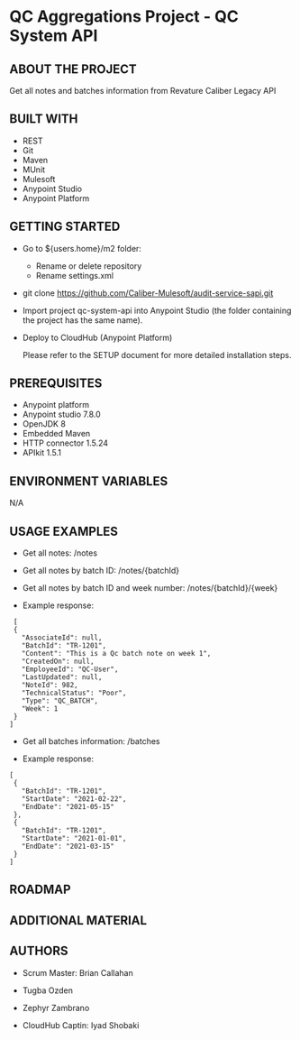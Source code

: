 # QC Aggregations Project - QC System API

## ABOUT THE PROJECT
  
Get all notes and batches information from Revature Caliber Legacy API 

## BUILT WITH

* REST
* Git
* Maven
* MUnit
* Mulesoft
* Anypoint Studio
* Anypoint Platform
  
## GETTING STARTED

* Go to ${users.home}/m2 folder:

    * Rename or delete repository 
    * Rename settings.xml
    
* git clone https://github.com/Caliber-Mulesoft/audit-service-sapi.git

* Import project qc-system-api into Anypoint Studio (the folder containing the project has the same name).

* Deploy to CloudHub (Anypoint Platform)
  <!--Leave the following non-comment instruction at the bottom-->
  Please refer to the SETUP document for more detailed installation steps.

## PREREQUISITES

 * Anypoint platform
 * Anypoint studio 7.8.0
 * OpenJDK 8
 * Embedded Maven
 * HTTP connector 1.5.24
 * APIkit 1.5.1


## ENVIRONMENT VARIABLES
  N/A

## USAGE EXAMPLES

* Get all notes:  /notes
* Get all notes by batch ID:  /notes/{batchId}
* Get all notes by batch ID and week number:  /notes/{batchId}/{week}

* Example response:
 ```
  [
  {
    "AssociateId": null,
    "BatchId": "TR-1201",
    "Content": "This is a Qc batch note on week 1",
    "CreatedOn": null,
    "EmployeeId": "QC-User",
    "LastUpdated": null,
    "NoteId": 982,
    "TechnicalStatus": "Poor",
    "Type": "QC_BATCH",
    "Week": 1
  }
]
 ```

* Get all batches information: /batches
 
* Example response:
 ```
 [
  {
    "BatchId": "TR-1201",
    "StartDate": "2021-02-22",
    "EndDate": "2021-05-15"
  },
  {
    "BatchId": "TR-1201",
    "StartDate": "2021-01-01",
    "EndDate": "2021-03-15"
  }
]
 
 ```
 

## ROADMAP

## ADDITIONAL MATERIAL

## AUTHORS

* Scrum Master: Brian Callahan

* Tugba Ozden

* Zephyr Zambrano

* CloudHub Captin: Iyad Shobaki
